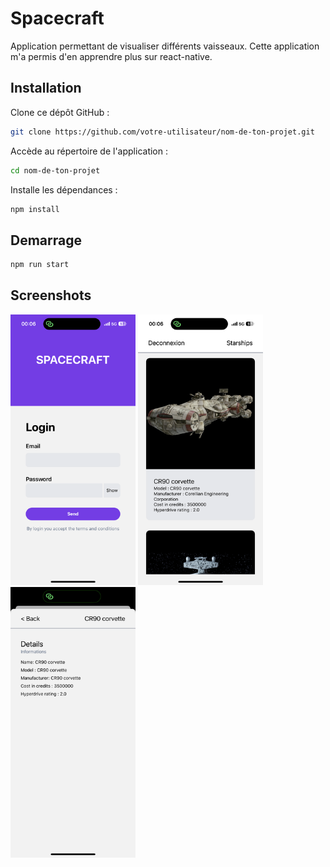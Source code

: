# Spacecraft

Application permettant de visualiser différents vaisseaux. Cette application m'a permis d'en apprendre plus sur react-native.

## Installation

Clone ce dépôt GitHub :

```bash
git clone https://github.com/votre-utilisateur/nom-de-ton-projet.git
```

Accède au répertoire de l'application :

```bash
cd nom-de-ton-projet
```

Installe les dépendances :

```bash
npm install
```

## Demarrage

```bash
npm run start
```

## Screenshots

<img src="./screenshots/IMG_6229.PNG" alt="Texte alternatif" style="width: 200px;"/>
<img src="./screenshots/IMG_6230.PNG" alt="Texte alternatif" style="width: 200px;"/>
<img src="./screenshots/IMG_6231.PNG" alt="Texte alternatif" style="width: 200px;"/>

